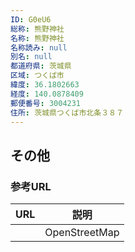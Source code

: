 ```yaml
---
ID: G0eU6
総称: 熊野神社
名称: 熊野神社
名称読み: null
別名: null
都道府県: 茨城県
区域: つくば市
緯度: 36.1802663
経度: 140.0878409
郵便番号: 3004231
住所: 茨城県つくば市北条３８７
---
```


## その他

### 参考URL

| URL | 説明          |
| --- | ------------- |
|     | OpenStreetMap |
